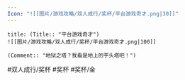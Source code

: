 ```yaml
---
Icon: "![[图片/游戏攻略/双人成行/奖杯/平台游戏奇才.png|30]]"
---
```

```ad-common-gold-trophy
title: (Title:: "平台游戏奇才")
![[图片/游戏攻略/双人成行/奖杯/平台游戏奇才.png|100]]

(Comment:: "地狱之塔？我看是地上的芋头塔吧！")
```

#双人成行/奖杯 #奖杯 #奖杯/金
